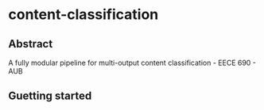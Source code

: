 # content-classification

## Abstract
A fully modular pipeline for multi-output content classification - EECE 690 - AUB

## Guetting started
